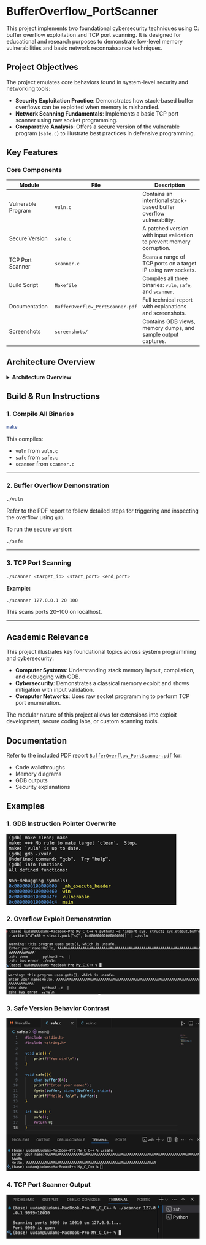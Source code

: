 # BufferOverflow_PortScanner

This project implements two foundational cybersecurity techniques using C: buffer overflow exploitation and TCP port scanning. It is designed for educational and research purposes to demonstrate low-level memory vulnerabilities and basic network reconnaissance techniques.

## Project Objectives

The project emulates core behaviors found in system-level security and networking tools:

- **Security Exploitation Practice**: Demonstrates how stack-based buffer overflows can be exploited when memory is mishandled.
- **Network Scanning Fundamentals**: Implements a basic TCP port scanner using raw socket programming.
- **Comparative Analysis**: Offers a secure version of the vulnerable program (`safe.c`) to illustrate best practices in defensive programming.

## Key Features

### Core Components

| Module             | File                   | Description                                                                 |
|--------------------|------------------------|-----------------------------------------------------------------------------|
| Vulnerable Program | `vuln.c`               | Contains an intentional stack-based buffer overflow vulnerability.          |
| Secure Version     | `safe.c`               | A patched version with input validation to prevent memory corruption.       |
| TCP Port Scanner   | `scanner.c`            | Scans a range of TCP ports on a target IP using raw sockets.                |
| Build Script       | `Makefile`             | Compiles all three binaries: `vuln`, `safe`, and `scanner`.                 |
| Documentation      | `BufferOverflow_PortScanner.pdf` | Full technical report with explanations and screenshots.              |
| Screenshots        | `screenshots/`         | Contains GDB views, memory dumps, and sample output captures.              |

## Architecture Overview

<details>
<summary><strong>Architecture Overview</strong></summary>

```bash
BufferOverflow_PortScanner/
├── vuln.c                      # Vulnerable buffer overflow demo
├── safe.c                      # Secure version with input protection
├── scanner.c                   # TCP port scanner via socket programming
├── screenshots/                # GDB and terminal capture images
├── BufferOverflow_PortScanner.pdf  # Full write-up with explanations
├── Makefile                    # Compiler instructions
├── .gitignore
└── README.md                   # Project documentation
```
</details>

## Build & Run Instructions

### 1. Compile All Binaries

```bash
make
```

This compiles:

- `vuln` from `vuln.c`
- `safe` from `safe.c`
- `scanner` from `scanner.c`

---

### 2. Buffer Overflow Demonstration

```bash
./vuln
```

Refer to the PDF report to follow detailed steps for triggering and inspecting the overflow using `gdb`.

To run the secure version:

```bash
./safe
```

---

### 3. TCP Port Scanning

```bash
./scanner <target_ip> <start_port> <end_port>
```

**Example:**

```bash
./scanner 127.0.0.1 20 100
```

This scans ports 20–100 on localhost.

---

## Academic Relevance

This project illustrates key foundational topics across system programming and cybersecurity:

- **Computer Systems**: Understanding stack memory layout, compilation, and debugging with GDB.
- **Cybersecurity**: Demonstrates a classical memory exploit and shows mitigation with input validation.
- **Computer Networks**: Uses raw socket programming to perform TCP port enumeration.

The modular nature of this project allows for extensions into exploit development, secure coding labs, or custom scanning tools.

## Documentation

Refer to the included PDF report [`BufferOverflow_PortScanner.pdf`](BufferOverflow_PortScanner.pdf) for:

- Code walkthroughs
- Memory diagrams
- GDB outputs
- Security explanations

## Examples
### 1. GDB Instruction Pointer Overwrite  
![GDB showing non‑debug symbols and function addresses](screenshots/gdb-functions.jpg)

### 2. Overflow Exploit Demonstration  
![Overflow payload crash via Python script (bus error)](screenshots/overflow-payload.jpg)  
![Unsafe version segfault on overflow](screenshots/segmentation-fault.jpg)

### 3. Safe Version Behavior Contrast  
![Safe version using fgets – no crash](screenshots/Safe.jpg)

### 4. TCP Port Scanner Output  
![Terminal output from the TCP port scanner](screenshots/scanner_success_open_port..jpg)


